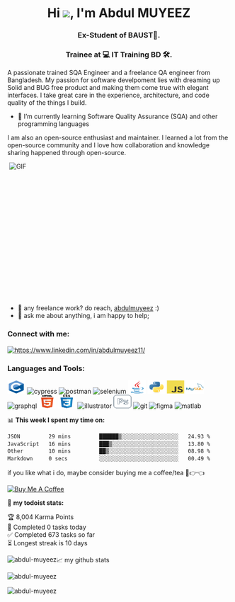 <h1 align="center">Hi <img src="https://media.giphy.com/media/hvRJCLFzcasrR4ia7z/giphy.gif" width="29px">, I'm Abdul MUYEEZ</h1>
<h3 align="center">Ex-Student of BAUST🌟.</h3>
<h3 align="center">Trainee at 💻 IT Training BD 🛠.</h3>


A passionate trained SQA Engineer and a freelance QA engineer from Bangladesh. My passion for software develpoment lies with dreaming up Solid and BUG free product and making them come true with elegant interfaces. I take great care in the experience, architecture, and code quality of the things I build.

- 🌱 I’m currently learning Software Quality Assurance (SQA) and other programming languages

I am also an open-source enthusiast and maintainer. I learned a lot from the open-source community and I love how collaboration and knowledge sharing happened through open-source.

 <img align="right" alt="GIF" src="https://github.com/abhisheknaiidu/abhisheknaiidu/blob/master/code.gif?raw=true" width="500" height="320" />
  
- 💼 any freelance work? do reach, [abdulmuyeez](mailto:abdulmuyeez1406@gmail.com) :)
- 💬 ask me about anything, i am happy to help;

<h3 align="left">Connect with me:</h3>
<p align="left">
<a href="https://linkedin.com/in/https://www.linkedin.com/in/abdulmuyeez11/" target="blank"><img align="center" src="https://raw.githubusercontent.com/rahuldkjain/github-profile-readme-generator/master/src/images/icons/Social/linked-in-alt.svg" alt="https://www.linkedin.com/in/abdulmuyeez11/" height="30" width="40" /></a>
</p>

<h3 align="left">Languages and Tools:</h3>
<p align="left"> 
<img src="https://raw.githubusercontent.com/devicons/devicon/master/icons/c/c-original.svg" alt="c" width="40" height="30"/> </a>
<img src="https://raw.githubusercontent.com/simple-icons/simple-icons/6e46ec1fc23b60c8fd0d2f2ff46db82e16dbd75f/icons/cypress.svg" alt="cypress" width="40" height="30"/> </a>
<img src="https://www.vectorlogo.zone/logos/getpostman/getpostman-icon.svg" alt="postman" width="40" height="40"/> </a>
<img src="https://raw.githubusercontent.com/detain/svg-logos/780f25886640cef088af994181646db2f6b1a3f8/svg/selenium-logo.svg" alt="selenium" width="40" height="30"/> </a>
<img src="https://raw.githubusercontent.com/devicons/devicon/master/icons/java/java-original.svg" alt="java" width="40" height="30"/> </a> 
<img src="https://raw.githubusercontent.com/devicons/devicon/master/icons/python/python-original.svg" alt="python" width="40" height="30"/> </a> 
<img src="https://raw.githubusercontent.com/devicons/devicon/master/icons/javascript/javascript-original.svg" alt="javascript" width="40" height="30"/> </a>
<img src="https://raw.githubusercontent.com/devicons/devicon/master/icons/mysql/mysql-original-wordmark.svg" alt="mysql" width="40" height="30"/> </a> 
<img src="https://www.vectorlogo.zone/logos/graphql/graphql-icon.svg" alt="graphql" width="40" height="30"/> </a> 
<img src="https://raw.githubusercontent.com/devicons/devicon/master/icons/html5/html5-original-wordmark.svg" alt="html5" width="40" height="30"/> </a>
<img src="https://raw.githubusercontent.com/devicons/devicon/master/icons/css3/css3-original-wordmark.svg" alt="css3" width="40" height="30"/> </a>
<img src="https://www.vectorlogo.zone/logos/adobe_illustrator/adobe_illustrator-icon.svg" alt="illustrator" width="40" height="30"/> </a>
<img src="https://raw.githubusercontent.com/devicons/devicon/master/icons/photoshop/photoshop-line.svg" alt="photoshop" width="40" height="30"/> </a> 
<img src="https://www.vectorlogo.zone/logos/git-scm/git-scm-icon.svg" alt="git" width="40" height="30"/> </a> 
<img src="https://www.vectorlogo.zone/logos/figma/figma-icon.svg" alt="figma" width="40" height="30"/> </a>  
<img src="https://upload.wikimedia.org/wikipedia/commons/2/21/Matlab_Logo.png" alt="matlab" width="40" height="30"/> </a> </p>

📊 **This week I spent my time on:**
<!--START_SECTION:waka-->

```txt
JSON         29 mins         ██████▒░░░░░░░░░░░░░░░░░░   24.93 %
JavaScript   16 mins         ███▒░░░░░░░░░░░░░░░░░░░░░   13.80 %
Other        10 mins         ██▒░░░░░░░░░░░░░░░░░░░░░░   08.98 %
Markdown     0 secs          ░░░░░░░░░░░░░░░░░░░░░░░░░   00.49 %
```

<!--END_SECTION:waka-->

if you like what i do, maybe consider buying me a coffee/tea 🥺👉👈

<a href="https://www.buymeacoffee.com/abdulmuyeez" target="_blank"><img src="https://cdn.buymeacoffee.com/buttons/v2/default-red.png" alt="Buy Me A Coffee" width="150" ></a>

🚧 **my todoist stats:**
<!-- TODO-IST:START -->
🏆  8,004 Karma Points           
🌸  Completed 0 tasks today           
✅  Completed 673 tasks so far           
⏳  Longest streak is 10 days
<!-- TODO-IST:END -->

<p><img align="left" src="https://github-readme-stats.vercel.app/api/top-langs?username=abdul-muyeez&show_icons=true&locale=en&layout=compact" alt="abdul-muyeez" /></p>

<p>📈 my github stats </p>

<p align="left"> <img src="https://github-readme-stats.vercel.app/api?username=abdul-muyeez&show_icons=true&theme=gotham" alt="abdul-muyeez" />

<p><img align="center" src="https://github-readme-streak-stats.herokuapp.com/?user=abdul-muyeez&" alt="abdul-muyeez" /></p>



